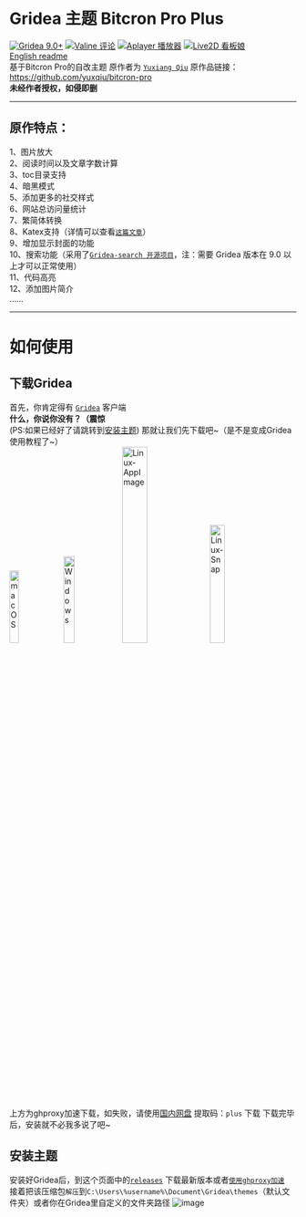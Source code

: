 # Gridea 主题 Bitcron Pro Plus
[![Gridea 9.0+](https://img.shields.io/badge/Gridea-9.0+-yellow.svg)](https://gridea.dev "Gridea")
[![Valine 评论](https://img.shields.io/badge/Valine-评论-blue.svg)](https://valine.js.org/ "Valine")
[![Aplayer 播放器](https://img.shields.io/badge/Aplayer-音乐-lightyellow.svg)](https://aplayer.js.org/ "Aplayer")
[![Live2D 看板娘](https://img.shields.io/badge/Live2D-看板娘-orange.svg)](https://github.com/stevenjoezhang/live2d-widget "Live2D-widget")
<br>
[English readme](./README_en.md)<br>
基于Bitcron Pro的自改主题 原作者为 [`Yuxiang Qiu`](https://github.com/yuxqiu) 原作品链接：<https://github.com/yuxqiu/bitcron-pro>
<br>
**未经作者授权，如侵即删**
<br>
***
## 原作特点：
1、图片放大<br>
2、阅读时间以及文章字数计算<br>
3、toc目录支持<br>
4、暗黑模式<br>
5、添加更多的社交样式<br>
6、网站总访问量统计<br>
7、繁简体转换<br>
8、Katex支持（详情可以查看[`这篇文章`](https://blog.blinkstar.cn/post/katex/)）<br>
9、增加显示封面的功能<br>
10、搜索功能（采用了[`Gridea-search 开源项目`](https://github.com/tangkaichuan/gridea-search)，注：需要 Gridea 版本在 9.0 以上才可以正常使用）<br>
11、代码高亮<br>
12、添加图片简介<br>
……

***
# 如何使用
## 下载Gridea
首先，你肯定得有 [`Gridea`](https://gridea.dev/) 客户端<br>
**什么，你说你没有？（震惊**<br>(PS:如果已经好了请跳转到[安装主题](#安装主题))
那就让我们先下载吧~（是不是变成Gridea使用教程了~）<br>
[<img src="https://fastly.jsdelivr.net/gh/Wu-jiyan/gridea-theme-bitch-pro-plus/image/macOS.png" alt="macOS" width="18%">](https://ghproxy.com/https://github.com/getgridea/gridea/releases/download/v0.9.3/Gridea-0.9.3.dmg "使用了ghproxy加速")
[<img src="https://fastly.jsdelivr.net/gh/Wu-jiyan/gridea-theme-bitch-pro-plus/image/Windows.png" alt="Windows" width="19.7%">](https://ghproxy.com/https://github.com/getgridea/gridea/releases/download/v0.9.3/Gridea.Setup.0.9.3.exe "使用了ghproxy加速")
[<img src="https://fastly.jsdelivr.net/gh/Wu-jiyan/gridea-theme-bitch-pro-plus/image/Linux-AppImage.png" alt="Linux-AppImage" width="29.7%">](https://ghproxy.com/https://github.com/getgridea/gridea/releases/download/v0.9.3/Gridea-0.9.3.AppImage "使用了ghproxy加速")
[<img src="https://fastly.jsdelivr.net/gh/Wu-jiyan/gridea-theme-bitch-pro-plus/image/Linux-Snap.png" alt="Linux-Snap" width="23%">](https://ghproxy.com/https://github.com/getgridea/gridea/releases/download/v0.9.3/gridea_0.9.3_amd64.snap "使用了ghproxy加速")
<br>
上方为ghproxy加速下载，如失败，请使用[国内网盘](https://www.123pan.com/s/eNgKVv-drlm) 提取码：`plus`
下载
下载完毕后，安装就不必我多说了吧~

## 安装主题
安装好Gridea后，到这个页面中的[`releases`](https://github.com/Wu-jiyan/gridea-theme-bitcron-pro-plus/releases) 下载最新版本或者[`使用ghproxy加速`](https://ghproxy.com/https://github.com/Wu-jiyan/gridea-theme-bitcron-pro-plus/releases/)
<br>
接着把该压缩包`解压`到`C:\Users\%username%\Document\Gridea\themes`（默认文件夹）或者你在Gridea里自定义的文件夹路径
![image](https://user-images.githubusercontent.com/107091865/197366234-bd63971a-65b6-40ab-8c4f-f5baea4f0b1b.png)
